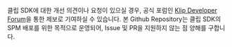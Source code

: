클립 SDK에 대한 개선 의견이나 요청이 있으실 경우, 공식 포럼인 [Klip Developer Forum](https://klipforum.zendesk.com/hc/ko)을 통한 제보로 기여하실 수 있습니다. 본 Github Repository는 클립 SDK의 SPM 배포를 위한 목적으로 운영되어, Issue 및 PR을 지원하지 않는 점 양해를 구합니다.
